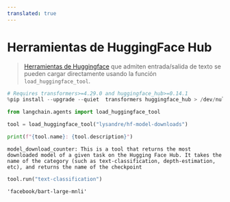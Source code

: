 ```yaml
---
translated: true
---
```


# Herramientas de HuggingFace Hub

>[Herramientas de Huggingface](https://huggingface.co/docs/transformers/v4.29.0/en/custom_tools) que admiten entrada/salida de texto se pueden
cargar directamente usando la función `load_huggingface_tool`.

```python
# Requires transformers>=4.29.0 and huggingface_hub>=0.14.1
%pip install --upgrade --quiet  transformers huggingface_hub > /dev/null
```

```python
from langchain.agents import load_huggingface_tool

tool = load_huggingface_tool("lysandre/hf-model-downloads")

print(f"{tool.name}: {tool.description}")
```

```output
model_download_counter: This is a tool that returns the most downloaded model of a given task on the Hugging Face Hub. It takes the name of the category (such as text-classification, depth-estimation, etc), and returns the name of the checkpoint
```

```python
tool.run("text-classification")
```

```output
'facebook/bart-large-mnli'
```
